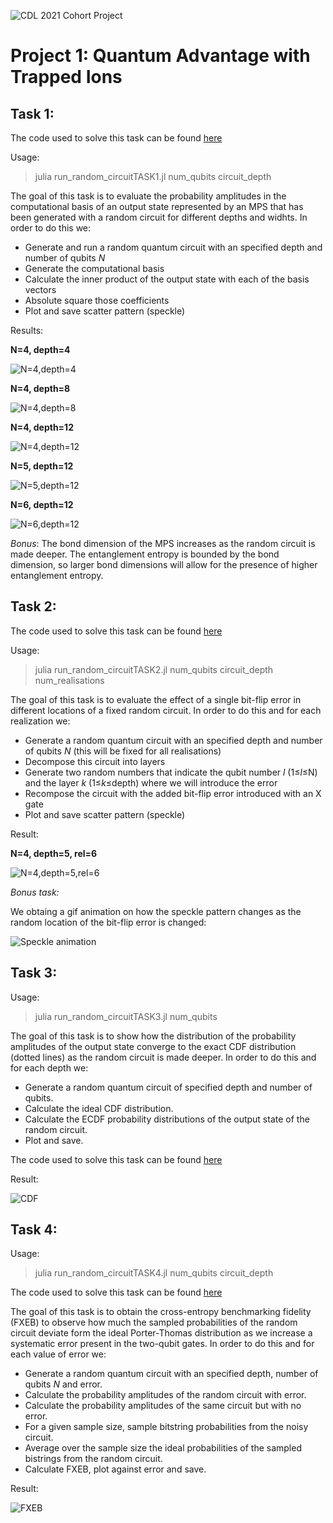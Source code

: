 ![CDL 2021 Cohort Project](./images/logo.jpg)
# Project 1: Quantum Advantage with Trapped Ions 

## Task 1:

The code used to solve this task can be found [here](../src/run_random_circuitTASK1.jl)

Usage:
> julia  run_random_circuitTASK1.jl  num_qubits circuit_depth

The goal of this task is to evaluate the probability amplitudes in the computational basis of an output state represented by an MPS that has been generated with a random circuit for different depths and widhts. In order to do this we:

  * Generate and run a random quantum circuit with an specified depth and number of qubits *N*
  * Generate the computational basis 
  * Calculate the inner product of the output state with each of the basis vectors
  * Absolute square those coefficients
  * Plot and save scatter pattern (speckle)

Results:

**N=4, depth=4**

![N=4,depth=4](./images/Speckle44.png)

**N=4, depth=8**

![N=4,depth=8](./images/Speckle48.png)

**N=4, depth=12**

![N=4,depth=12](./images/Speckle412.png)

**N=5, depth=12**

![N=5,depth=12](./images/Speckle512.png)

**N=6, depth=12**

![N=6,depth=12](./images/Speckle612.png)

*Bonus*:
The bond dimension of the MPS increases as the random circuit is made deeper. The entanglement entropy is bounded by the bond dimension, so larger bond dimensions will allow for the presence of higher entanglement entropy. 

## Task 2:

The code used to solve this task can be found [here](../src/run_random_circuitTASK2.jl)

Usage:
> julia  run_random_circuitTASK2.jl  num_qubits circuit_depth num_realisations

The goal of this task is to evaluate the effect of a single bit-flip error in different locations of a fixed random circuit. In order to do this and for each realization we:

  * Generate a random quantum circuit with an specified depth and number of qubits *N* (this will be fixed for all realisations)
  * Decompose this circuit into layers
  * Generate two random numbers that indicate the qubit number *l* (1≤*l*≤N) and the layer *k* (1≤*k*≤depth) where we will introduce the error
  * Recompose the circuit with the added bit-flip error introduced with an X gate
  * Plot and save scatter pattern (speckle)

Result:

**N=4, depth=5, rel=6**

![N=4,depth=5,rel=6](./images/Speckle_collage.png)

*Bonus task:*

We obtaing a gif animation on how the speckle pattern changes as the random location of the bit-flip error is changed:

![Speckle animation](./images/Speckle.gif) 

## Task 3: 

Usage:
> julia  run_random_circuitTASK3.jl  num_qubits

The goal of this task is to show how the distribution of the probability amplitudes of the output state converge to the exact CDF distribution (dotted lines) as the random circuit is made deeper. In order to do this and for each depth we:

  * Generate a random quantum circuit of specified depth and number of qubits.
  * Calculate the ideal CDF distribution.
  * Calculate the ECDF probability distributions of the output state of the random circuit.
  * Plot and save. 

The code used to solve this task can be found [here](../src/run_random_circuitTASK3.jl)

Result:

![CDF](./images/CDF.png)


## Task 4:

Usage:
> julia  run_random_circuitTASK4.jl  num_qubits circuit_depth

The code used to solve this task can be found [here](../src/run_random_circuitTASK4.jl)

The goal of this task is to obtain the cross-entropy benchmarking fidelity (FXEB) to observe how much the sampled probabilities of the random circuit deviate form the ideal Porter-Thomas distribution as we increase a systematic error present in the two-qubit gates. In order to do this and for each value of error we:

  * Generate a random quantum circuit with an specified depth, number of qubits *N* and error. 
  * Calculate the probability amplitudes of the random circuit with error.
  * Calculate the probability amplitudes of the same circuit but with no error.
  * For a given sample size, sample bitstring probabilities from the noisy circuit.
  * Average over the sample size the ideal probabilities of the sampled bistrings from the random circuit.
  * Calculate FXEB, plot against error and save.

Result:

![FXEB](./images/FXEB.png)
